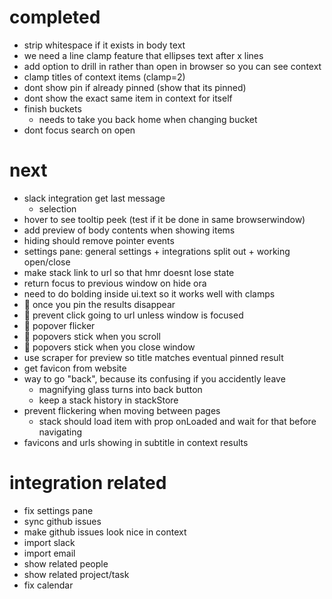 # completed
- strip whitespace if it exists in body text
- we need a line clamp feature that ellipses text after x lines
- add option to drill in rather than open in browser so you can see context
- clamp titles of context items (clamp=2)
- dont show pin if already pinned (show that its pinned)
- dont show the exact same item in context for itself
- finish buckets
  - needs to take you back home when changing bucket
- dont focus search on open

# next
- slack integration get last message
  - selection
- hover to see tooltip peek (test if it be done in same browserwindow)
- add preview of body contents when showing items
- hiding should remove pointer events
- settings pane: general settings + integrations split out + working open/close
- make stack link to url so that hmr doesnt lose state
- return focus to previous window on hide ora
- need to do bolding inside ui.text so it works well with clamps
- :bug: once you pin the results disappear
- :bug: prevent click going to url unless window is focused
- :bug: popover flicker
- :bug: popovers stick when you scroll
- :bug: popovers stick when you close window
- use scraper for preview so title matches eventual pinned result
- get favicon from website
- way to go "back", because its confusing if you accidently leave
  - magnifying glass turns into back button
  - keep a stack history in stackStore
- prevent flickering when moving between pages
  - stack should load item with prop onLoaded and wait for that before navigating
- favicons and urls showing in subtitle in context results

# integration related
- fix settings pane
- sync github issues
- make github issues look nice in context
- import slack
- import email
- show related people
- show related project/task
- fix calendar
